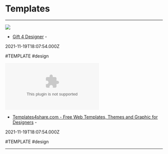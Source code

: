 # Templates

---

![](https://rdl.ink/render/https%3A%2F%2Fgift4designer.net)

- [Gift 4 Designer](https://gift4designer.net) - 

2021-11-19T18:07:54.000Z

#TEMPLATE #design

![](https://rdl.ink/render/http%3A%2F%2Ftemplates4share.com)

- [Templates4share.com - Free Web Templates, Themes and Graphic for Designers](http://templates4share.com) - 

2021-11-19T18:07:54.000Z

#TEMPLATE #design

---

